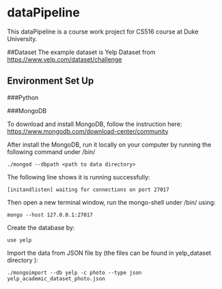 # dataPipeline



This dataPipeline is a course work project for CS516 course at Duke University.

##Dataset
The example dataset is Yelp Dataset from https://www.yelp.com/dataset/challenge

## Environment Set Up

###Python

###MongoDB

To download and install MongoDB, follow the instruction here:
https://www.mongodb.com/download-center/community

After install the MongoDB, run it locally on your computer by running the following
command under <path to MongoDB>/bin/

`./mongod --dbpath <path to data directory>`

The following line shows it is running successfully:

`[initandlisten] waiting for connections on port 27017`

Then open a new terminal window, run the mongo-shell under <path to MongoDB>/bin/ using:

`mongo --host 127.0.0.1:27017`

Create the database by:

`use yelp`

Import the data from JSON file by (the files can be found in yelp_dataset directory ):

`./mongoimport --db yelp -c photo --type json yelp_academic_dataset_photo.json`